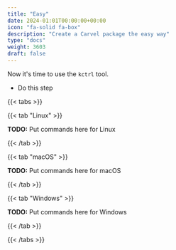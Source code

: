 ```yaml
---
title: "Easy"
date: 2024-01:01T00:00:00+00:00
icon: "fa-solid fa-box"
description: "Create a Carvel package the easy way"
type: "docs"
weight: 3603
draft: false
---
```


Now it's time to use the `kctrl` tool.

- Do this step

{{< tabs >}}

{{< tab "Linux" >}}

**TODO:** Put commands here for Linux

{{< /tab >}}

{{< tab "macOS" >}}

**TODO:** Put commands here for macOS

{{< /tab >}}

{{< tab "Windows" >}}

**TODO:** Put commands here for Windows

{{< /tab >}}

{{< /tabs >}}
